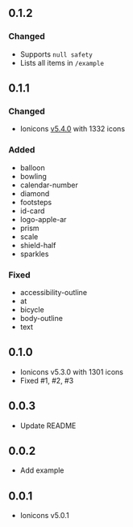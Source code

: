 ## 0.1.2

### Changed

- Supports `null safety`
- Lists all items in `/example`

## 0.1.1

### Changed

- Ionicons [v5.4.0](https://github.com/ionic-team/ionicons/releases/tag/v5.4.0) with 1332 icons

### Added

- balloon
- bowling
- calendar-number
- diamond
- footsteps
- id-card
- logo-apple-ar
- prism
- scale
- shield-half
- sparkles

### Fixed

- accessibility-outline
- at
- bicycle
- body-outline
- text

## 0.1.0

- Ionicons v5.3.0 with 1301 icons
- Fixed #1, #2, #3

## 0.0.3

- Update README

## 0.0.2

- Add example

## 0.0.1

- Ionicons v5.0.1
